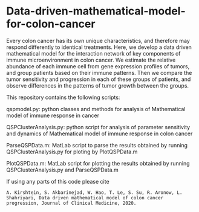 # Data-driven-mathematical-model-for-colon-cancer

Every colon cancer has its own unique characteristics, and therefore may respond differently to identical treatments. Here, we develop a data driven mathematical model for the interaction network of key components of immune microenvironment in colon cancer. We estimate the relative abundance of each immune cell from gene expression profiles of tumors, and group patients based on their immune patterns. Then we compare the tumor sensitivity and progression in each of these groups of patients, and observe differences in the patterns of tumor growth between the groups.

This repository contains the following scripts:

qspmodel.py: python classes and methods for analysis of 
          Mathematical model of immune response in cancer

QSPClusterAnalysis.py: python script for analysis of  parameter sensitivity and dynamics of 
                    Mathematical model of immune response in colon cancer

ParseQSPData.m: MatLab script to parse the results obtained by running 
			  QSPClusterAnalysis.py for ploting by PlotQSPData.m
		
PlotQSPData.m: MatLab script for plotting the results obtained by running 
			 QSPClusterAnalysis.py and ParseQSPData.m
			 
If using any parts of this code please cite

```
A. Kirshtein, S. Akbarinejad, W. Hao, T. Le, S. Su, R. Aronow, L. Shahriyari, Data driven mathematical model of colon cancer progression, Journal of Clinical Medicine, 2020.
```
